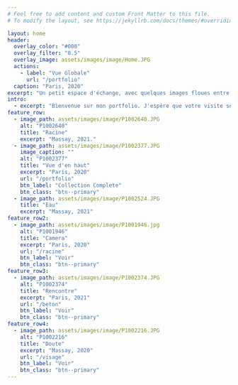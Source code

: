```yaml
---
# Feel free to add content and custom Front Matter to this file.
# To modify the layout, see https://jekyllrb.com/docs/themes/#overriding-theme-defaults

layout: home
header:
  overlay_color: "#000"
  overlay_filter: "0.5"
  overlay_image: assets/images/image/Home.JPG
  actions:
    - label: "Vue Globale"
      url: "/portfolio"
  caption: "Paris, 2020"
excerpt: "Un petit espace d'échange, avec quelques images floues entre nous."
intro:
  - excerpt: "Bienvenue sur mon portfolio. J'espère que votre visite sera fortuite. Ci-dessous, mes publications les plus récentes."
feature_row:
  - image_path: assets/images/image/P1002640.JPG
    alt: "P1002640"
    title: "Racine"
    excerpt: "Massay, 2021."
  - image_path: assets/images/image/P1002377.JPG
    image_caption: ""
    alt: "P1002377"
    title: "Vue d'en haut"
    excerpt: "Paris, 2020"
    url: "/portfolio"
    btn_label: "Collection Complete"
    btn_class: "btn--primary"
  - image_path: assets/images/image/P1002524.JPG
    title: "Eau"
    excerpt: "Massay, 2021"
feature_row2:
  - image_path: assets/images/image/P1001946.jpg
    alt: "P1001946"
    title: "Camera"
    excerpt: "Paris, 2020"
    url: "/racine"
    btn_label: "Voir"
    btn_class: "btn--primary"
feature_row3:
  - image_path: assets/images/image/P1002374.JPG
    alt: "P1002374"
    title: "Rencontre"
    excerpt: "Paris, 2021"
    url: "/beton"
    btn_label: "Voir"
    btn_class: "btn--primary"
feature_row4:
  - image_path: assets/images/image/P1002216.JPG
    alt: "P1002216"
    title: "Doute"
    excerpt: "Massay, 2020"
    url: "/visage"
    btn_label: "Voir"
    btn_class: "btn--primary"
---
```

